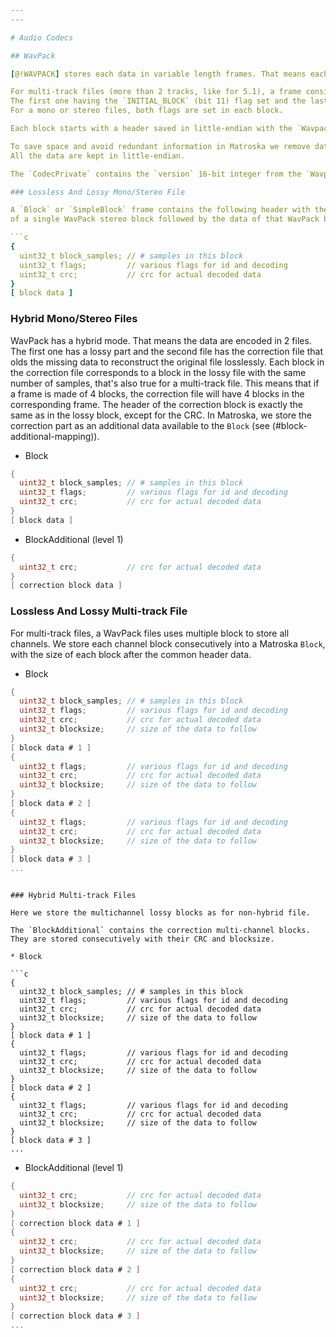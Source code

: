 ```yaml
---
---

# Audio Codecs

## WavPack

[@!WAVPACK] stores each data in variable length frames. That means each frame can have a different number of samples.

For multi-track files (more than 2 tracks, like for 5.1), a frame consists of many blocks.
The first one having the `INITIAL_BLOCK` (bit 11) flag set and the last one the `FINAL_BLOCK` (bit 12) flag set.
For a mono or stereo files, both flags are set in each block.

Each block starts with a header saved in little-endian with the `WavpackHeader` format defined in [@!WAVPACK].

To save space and avoid redundant information in Matroska we remove data from the header, when saved in Matroska.
All the data are kept in little-endian.

The `CodecPrivate` contains the `version` 16-bit integer from the `WavpackHeader` of [@!WAVPACK] stored in little-endian.

### Lossless And Lossy Mono/Stereo File

A `Block` or `SimpleBlock` frame contains the following header with the data from the `WavpackHeader`
of a single WavPack stereo block followed by the data of that WavPack block.

```c
{
  uint32_t block_samples; // # samples in this block
  uint32_t flags;         // various flags for id and decoding
  uint32_t crc;           // crc for actual decoded data
}
[ block data ]
```

### Hybrid Mono/Stereo Files

WavPack has a hybrid mode.
That means the data are encoded in 2 files.
The first one has a lossy part and the second file has the correction file that olds the missing data to reconstruct the original file losslessly.
Each block in the correction file corresponds to a block in the lossy file with the same number of samples, that's also true for a multi-track file.
This means that if a frame is made of 4 blocks, the correction file will have 4 blocks in the corresponding frame.
The header of the correction block is exactly the same as in the lossy block, except for the CRC.
In Matroska, we store the correction part as an additional data available to the `Block` (see (#block-additional-mapping)).

* Block

```c
{
  uint32_t block_samples; // # samples in this block
  uint32_t flags;         // various flags for id and decoding
  uint32_t crc;           // crc for actual decoded data
}
[ block data ]
```

* BlockAdditional (level 1)

```c
{
  uint32_t crc;           // crc for actual decoded data
}
[ correction block data ]
```

### Lossless And Lossy Multi-track File

For multi-track files, a WavPack files uses multiple block to store all channels.
We store each channel block consecutively into a Matroska `Block`, with the size of each block after the common header data.

* Block

```c
{
  uint32_t block_samples; // # samples in this block
  uint32_t flags;         // various flags for id and decoding
  uint32_t crc;           // crc for actual decoded data
  uint32_t blocksize;     // size of the data to follow
}
[ block data # 1 ]
{
  uint32_t flags;         // various flags for id and decoding
  uint32_t crc;           // crc for actual decoded data
  uint32_t blocksize;     // size of the data to follow
}
[ block data # 2 ]
{
  uint32_t flags;         // various flags for id and decoding
  uint32_t crc;           // crc for actual decoded data
  uint32_t blocksize;     // size of the data to follow
}
[ block data # 3 ]
...
```

```

### Hybrid Multi-track Files

Here we store the multichannel lossy blocks as for non-hybrid file.

The `BlockAdditional` contains the correction multi-channel blocks.
They are stored consecutively with their CRC and blocksize.

* Block

```c
{
  uint32_t block_samples; // # samples in this block
  uint32_t flags;         // various flags for id and decoding
  uint32_t crc;           // crc for actual decoded data
  uint32_t blocksize;     // size of the data to follow
}
[ block data # 1 ]
{
  uint32_t flags;         // various flags for id and decoding
  uint32_t crc;           // crc for actual decoded data
  uint32_t blocksize;     // size of the data to follow
}
[ block data # 2 ]
{
  uint32_t flags;         // various flags for id and decoding
  uint32_t crc;           // crc for actual decoded data
  uint32_t blocksize;     // size of the data to follow
}
[ block data # 3 ]
...
```

* BlockAdditional (level 1)

```c
{
  uint32_t crc;           // crc for actual decoded data
  uint32_t blocksize;     // size of the data to follow
}
[ correction block data # 1 ]
{
  uint32_t crc;           // crc for actual decoded data
  uint32_t blocksize;     // size of the data to follow
}
[ correction block data # 2 ]
{
  uint32_t crc;           // crc for actual decoded data
  uint32_t blocksize;     // size of the data to follow
}
[ correction block data # 3 ]
...
```

